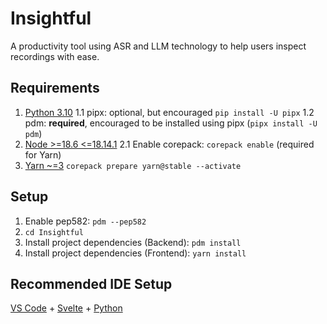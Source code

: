 # Insightful
A productivity tool using ASR and LLM technology to help users inspect recordings with ease.

## Requirements
1. [Python 3.10](https://www.python.org/downloads/release/python-31010/#:~:text=Full%20Changelog-,Files,-Version)
    1.1 pipx: optional, but encouraged `pip install -U pipx`
    1.2 pdm: **required**, encouraged to be installed using pipx (`pipx install -U pdm`)
2. [Node >=18.6 <=18.14.1](https://nodejs.org/en/)
    2.1 Enable corepack: `corepack enable` (required for Yarn)
3. [Yarn ~=3](https://yarnpkg.com/) `corepack prepare yarn@stable --activate`

## Setup
1. Enable pep582: `pdm --pep582`
2. `cd Insightful`
3. Install project dependencies (Backend): `pdm install`
4. Install project dependencies (Frontend): `yarn install`




## Recommended IDE Setup

[VS Code](https://code.visualstudio.com/) + [Svelte](https://marketplace.visualstudio.com/items?itemName=svelte.svelte-vscode) + [Python](https://marketplace.visualstudio.com/items?itemName=ms-python.python)
